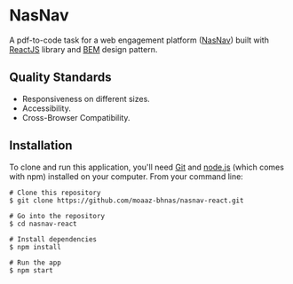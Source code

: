 # NasNav
A pdf-to-code task for a web engagement platform ([NasNav](http://www.nasorg.co/)) built with [ReactJS](https://reactjs.org/) library and [BEM](https://en.bem.info/methodology/quick-start/) design pattern.

## Quality Standards
- Responsiveness on different sizes.
- Accessibility.
- Cross-Browser Compatibility.

## Installation
To clone and run this application, you'll need [Git](https://git-scm.com/) and [node.js](https://nodejs.org/en/) (which comes with npm) installed on your computer. From your command line: 
```
# Clone this repository
$ git clone https://github.com/moaaz-bhnas/nasnav-react.git

# Go into the repository
$ cd nasnav-react

# Install dependencies
$ npm install

# Run the app
$ npm start
```

